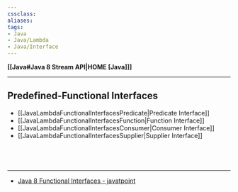 ```yaml
---
cssclass:
aliases:
tags:
- Java
- Java/Lambda 
- Java/Interface 
---
```

**[[Java#Java 8 Stream API|HOME [Java]]]**

---
## Predefined-Functional Interfaces
- [[JavaLambdaFunctionalInterfacesPredicate|Predicate Interface]]
- [[JavaLambdaFunctionalInterfacesFunction|Function Interface]]
- [[JavaLambdaFunctionalInterfacesConsumer|Consumer Interface]]
- [[JavaLambdaFunctionalInterfacesSupplier|Supplier Interface]]

<br>

# 
---
- [Java 8 Functional Interfaces - javatpoint](https://www.javatpoint.com/java-8-functional-interfaces)
